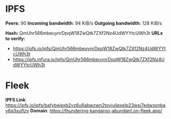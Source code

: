 # IPFS

**Peers:** 90
**Incoming bandwidth**: 94 KiB/s
**Outgoing bandwidth:** 128 KiB/s

**Hash:** QmUhr566mbeuynrDpqW18ZwQtk7ZXf2Nz4UdWYYtcUWh3t
**URLs to verify:** 
- https://ipfs.io/ipfs/QmUhr566mbeuynrDpqW18ZwQtk7ZXf2Nz4UdWYYtcUWh3t
- https://ipfs.infura.io/ipfs/QmUhr566mbeuynrDpqW18ZwQtk7ZXf2Nz4UdWYYtcUWh3t

# Fleek 

**IPFS Link**: https://ipfs.io/ipfs/bafybeiexb2vz6u6abwzwn2toyjuljexelp23wsj7edwxonbay6q3suflzy
**Domain**: https://thundering-kangaroo-abundant.on-fleek.app/

